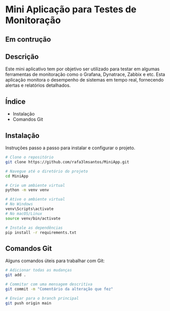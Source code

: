 # Mini Aplicação para Testes de Monitoração

## Em contrução

## Descrição
Este mini aplicativo tem por objetivo ser utilizado para testar em algumas ferramentas de monitoração como o Grafana, Dynatrace, Zabbix e etc. Esta aplicação monitora o desempenho de sistemas em tempo real, fornecendo alertas e relatórios detalhados.

## Índice
- Instalação
- Comandos Git


## Instalação
Instruções passo a passo para instalar e configurar o projeto.

```bash
# Clone o repositório
git clone https://github.com/rafa3lmsantos/MiniApp.git

# Navegue até o diretório do projeto
cd MiniApp

# Crie um ambiente virtual
python -m venv venv

# Ative o ambiente virtual
# No Windows
venv\Scripts\activate
# No macOS/Linux
source venv/bin/activate

# Instale as dependências
pip install -r requirements.txt
```

## Comandos Git
Alguns comandos úteis para trabalhar com Git:

```bash
# Adicionar todas as mudanças
git add .

# Commitar com uma mensagem descritiva
git commit -m "Comentário da alteração que fez"

# Enviar para o branch principal
git push origin main


